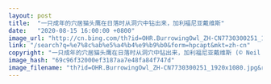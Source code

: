 ```yaml
---
layout: post
title:  "一只成年的穴居猫头鹰在日落时从洞穴中钻出来，加利福尼亚戴维斯"
date:   "2020-08-15 16:00:00 +0800"
image_url: "http://cn.bing.com/th?id=OHR.BurrowingOwl_ZH-CN7730300251_1920x1080.jpg&rf=LaDigue_1920x1080.jpg&pid=hp"
link: "/search?q=%e7%8c%ab%e5%a4%b4%e9%b9%b0&form=hpcapt&mkt=zh-cn"
copyright: "一只成年的穴居猫头鹰在日落时从洞穴中钻出来，加利福尼亚戴维斯 (© Neil Losin/Tandem Stills + Motion)"
image_hash: "69c96f32000ef3187aa7e48fa84f747d"
image_filename: "th?id=OHR.BurrowingOwl_ZH-CN7730300251_1920x1080.jpg&rf=LaDigue_1920x1080.jpg&pid=hp"
---
```

